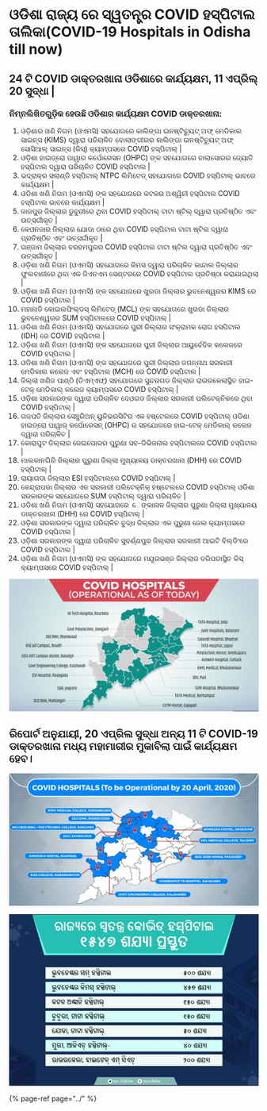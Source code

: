 # ଓଡିଶା ରାଜ୍ୟ ରେ ସ୍ୱତନ୍ତ୍ର COVID ହସ୍ପିଟାଲ ତାଲିକା\(COVID-19 Hospitals in Odisha till now\)

## 24 ଟି COVID ଡାକ୍ତରଖାନା ଓଡିଶାରେ କାର୍ଯ୍ୟକ୍ଷମ, 11 ଏପ୍ରିଲ୍ 20 ସୁଦ୍ଧା \|

### ନିମ୍ନଲିଖିତଗୁଡ଼ିକ ହେଉଛି ଓଡିଶାର କାର୍ଯ୍ୟକ୍ଷମ COVID ଡାକ୍ତରଖାନା:

1. ଓଡ଼ିଶାର ଖଣି ନିଗମ \(ଓଏମସି\) ସହଯୋଗରେ କାଲିଙ୍ଗା ଇନଷ୍ଟିଚ୍ୟୁଟ୍ ଅଫ୍ ମେଡିକାଲ ସାଇନ୍ସ \(KIMS\) ଦ୍ୱାରା ପରିଚାଳିତ ବୋଲାଙ୍ଗୀରର କାଲିଙ୍ଗା ଇନଷ୍ଟିଚ୍ୟୁଟ୍ ଅଫ୍ ସୋସିଆଲ୍ ସାଇନ୍ସ \(କିସ୍\) କ୍ୟାମ୍ପସରେ COVID ହସ୍ପିଟାଲ୍ \| 
2. ଓଡ଼ିଶା ହାଇଡ୍ରୋ ପାୱାର କର୍ପୋରେସନ \(OHPC\) ଙ୍କ ସହଯୋଗରେ ବାଲାସୋରର ଜ୍ୟୋତି ହସ୍ପିଟାଲ ଦ୍ୱାରା ପରିଚାଳିତ COVID ହସ୍ପିଟାଲ \| 
3. ଭଦ୍ରାକ୍ର ସଲାଣ୍ଡି ହସ୍ପିଟାଲ୍ NTPC ଲିମିଟେଡ୍ ସହଯୋଗରେ COVID ହସ୍ପିଟାଲ୍ ଭାବରେ କାର୍ଯ୍ୟକ୍ଷମ \| 
4. ଓଡିଶା ଖଣି ନିଗମ \(ଓଏମସି\) ଙ୍କ ସହଯୋଗରେ କଟକର ଅଶ୍ୱିନୀ ହସ୍ପିଟାଲ COVID ହସ୍ପିଟାଲ ଭାବରେ କାର୍ଯ୍ୟକ୍ଷମ \| 
5. ଜାଜପୁର ଜିଲ୍ଲାର ଡୁବୁରୀରେ ଥିବା COVID ହସ୍ପିଟାଲ୍ ଟାଟା ଷ୍ଟିଲ୍ ଦ୍ୱାରା ପ୍ରତିଷ୍ଠିତ ଏବଂ ଉତ୍ସର୍ଗୀକୃତ \| 
6. କେଓନଜାର ଜିଲ୍ଲାର ଯୋଡା ଠାରେ ଥିବା COVID ହସ୍ପିଟାଲ ଟାଟା ଷ୍ଟିଲ ଦ୍ୱାରା ପ୍ରତିଷ୍ଠିତ ଏବଂ ଉତ୍ସର୍ଗୀକୃତ \| 
7. ଗଞ୍ଜାମ ଜିଲ୍ଲାର ବରହମପୁରର COVID ହସ୍ପିଟାଲ ଟାଟା ଷ୍ଟିଲ ଦ୍ୱାରା ପ୍ରତିଷ୍ଠିତ ଏବଂ ଉତ୍ସର୍ଗୀକୃତ \| 
8. ଓଡ଼ିଶା ଖଣି ନିଗମ \(ଓଏମସି\) ସହଯୋଗରେ କିମସ ଦ୍ୱାରା ପରିଚାଳିତ କାନ୍ଦାଲ ଜିଲ୍ଲାର ଫୁଲବାଣୀରେ ଥିବା ଏକ ଜିଏନଏମ ସେଣ୍ଟରରେ COVID ହସ୍ପିଟାଲ ପ୍ରତିଷ୍ଠା କରାଯାଇଥିଲା \|
9.  ଓଡ଼ିଶା ଖଣି ନିଗମ \(ଓଏମସି\) ଙ୍କ ସହଯୋଗରେ ଖୁରଡା ଜିଲ୍ଲାର ଭୁବନେଶ୍ୱରର KIMS ରେ COVID ହସ୍ପିଟାଲ \| 
10. ମହାନାଡି କୋଇଲଫିଲ୍ଡସ୍ ଲିମିଟେଡ୍ \(MCL\) ଙ୍କ ସହଯୋଗରେ ଖୁରଡା ଜିଲ୍ଲାର ଭୁବନେଶ୍ୱରର SUM ହସ୍ପିଟାଲରେ COVID ହସ୍ପିଟାଲ୍ \| 
11. ଓଡିଶା ଖଣି ନିଗମ \(ଓଏମସି\) ସହଯୋଗରେ ପୁରୀ ଜିଲ୍ଲାର ସଂକ୍ରାମକ ରୋଗ ହସପିଟାଲ \(IDH\) ରେ COVID ହସ୍ପିଟାଲ \| 
12. ଓଡ଼ିଶା ଖଣି ନିଗମ \(ଓଏମସି\) ଙ୍କ ସହଯୋଗରେ ପୁରୀ ଜିଲ୍ଲାର ଆୟୁର୍ବେଦିକ କଲେଜରେ COVID ହସ୍ପିଟାଲ \| 
13. ଓଡିଶା ଖଣି ନିଗମ \(ଓଏମସି\) ଙ୍କ ସହଯୋଗରେ ପୁରୀ ଜିଲ୍ଲାର ଜଗନ୍ନାଥ ସରକାରୀ ମେଡିକାଲ କଲେଜ ଏବଂ ହସ୍ପିଟାଲ \(MCH\) ରେ COVID ହସ୍ପିଟାଲ \| 
14. ଜିଲ୍ଲା ଖଣିଜ ପାଣ୍ଠି \(ଡିଏମ୍ଏଫ୍\) ସହଯୋଗରେ ସୁନ୍ଦରଗଡ ଜିଲ୍ଲାର ରାଉରକେଲାସ୍ଥିତ ହାଇ-ଟେକ୍ ମେଡିକାଲ୍ କଲେଜ କ୍ୟାମ୍ପସରେ COVID ହସ୍ପିଟାଲ୍ \| 
15. ଓଡ଼ିଶା ସରକାରଙ୍କ ଦ୍ୱାରା ପରିଚାଳିତ ଦେଓଗଡ ଜିଲ୍ଲାର ସରକାରୀ ପଲିଟେକ୍ନିକରେ ଥିବା COVID ହସ୍ପିଟାଲ୍ \| 
16. ଗଜପତି ଜିଲ୍ଲାର ସେଞ୍ଚୁରିଅନ୍ ୟୁନିଭରସିଟିର ଏକ ହଷ୍ଟେଲରେ COVID ହସ୍ପିଟାଲ୍ ଓଡିଶା ହାଇଡ୍ରୋ ପାୱାର୍ କର୍ପୋରେସନ୍ \(OHPC\) ର ସହଯୋଗରେ ହାଇ-ଟେକ୍ ମେଡିକାଲ୍ କଲେଜ ଦ୍ୱାରା ପରିଚାଳିତ \| 
17. କୋରାପୁଟ ଜିଲ୍ଲାର ଜେଇପୋରର ପୁରୁଣା ସବ-ଡିଭିଜନାଲ ହସ୍ପିଟାଲରେ COVID ହସ୍ପିଟାଲ \| 
18. ମାଲକାନଗିରି ଜିଲ୍ଲାର ପୁରୁଣା ଜିଲ୍ଲା ମୁଖ୍ୟାଳୟ ଡାକ୍ତରଖାନା \(DHH\) ରେ COVID ହସ୍ପିଟାଲ୍ \| 
19. ରାୟାଗଡା ଜିଲ୍ଲାର ESI ହସ୍ପିଟାଲରେ COVID ହସ୍ପିଟାଲ୍ \| 
20. କେନ୍ଦ୍ରାପଡା ଜିଲ୍ଲାର ଏକ ସରକାରୀ ପଲିଟେକ୍ନିକ୍ ହଷ୍ଟେଲରେ COVID ହସ୍ପିଟାଲ୍ ଓଡିଶା ସରକାରଙ୍କ ସହଯୋଗରେ SUM ହସ୍ପିଟାଲ୍ ଦ୍ୱାରା ପରିଚାଳିତ \| 
21. ଓଡିଶା ଖଣି ନିଗମ \(ଓଏମସି\) ସହଯୋଗରେ  େଙ୍କାନାଳ ଜିଲ୍ଲାର ପୁରୁଣା ଜିଲ୍ଲା ମୁଖ୍ୟାଳୟ ଡାକ୍ତରଖାନା \(DHH\) ରେ COVID ହସ୍ପିଟାଲ୍ \| 
22. ଓଡ଼ିଶା ସରକାରଙ୍କ ଦ୍ୱାରା ପରିଚାଳିତ ବୁଦ୍ଧ ଜିଲ୍ଲାର ଏକ ପୁରୁଣା ଜେଲ କ୍ୟାମ୍ପସରେ COVID ହସ୍ପିଟାଲ \| 
23. ଓଡ଼ିଶା ସରକାରଙ୍କ ଦ୍ୱାରା ପରିଚାଳିତ ସୁବର୍ଣ୍ଣପୁର ଜିଲ୍ଲାର ସରକାରୀ ଆଇଟି ବିଲ୍ଡିଂରେ COVID ହସ୍ପିଟାଲ \| 
24. ଓଡ଼ିଶା ଖଣି ନିଗମ \(ଓଏମସି\) ଙ୍କ ସହଯୋଗରେ ମୟୂରଭଞ୍ଜ ଜିଲ୍ଲାର ବରିପଡାସ୍ଥିତ କିସ୍ କ୍ୟାମ୍ପସରେ COVID ହସ୍ପିଟାଲ୍ \|

![](../.gitbook/assets/1.PNG)

## ରିପୋର୍ଟ ଅନୁଯାୟୀ, 20 ଏପ୍ରିଲ ସୁଦ୍ଧା ଅନ୍ୟ 11 ଟି COVID-19 ଡାକ୍ତରଖାନା ମଧ୍ୟ ମହାମାରୀର ମୁକାବିଲା ପାଇଁ କାର୍ଯ୍ୟକ୍ଷମ ହେବ।



![](../.gitbook/assets/2.PNG)

![](../.gitbook/assets/img-20200407-wa0007%20%281%29.jpg)



{% page-ref page="../" %}



